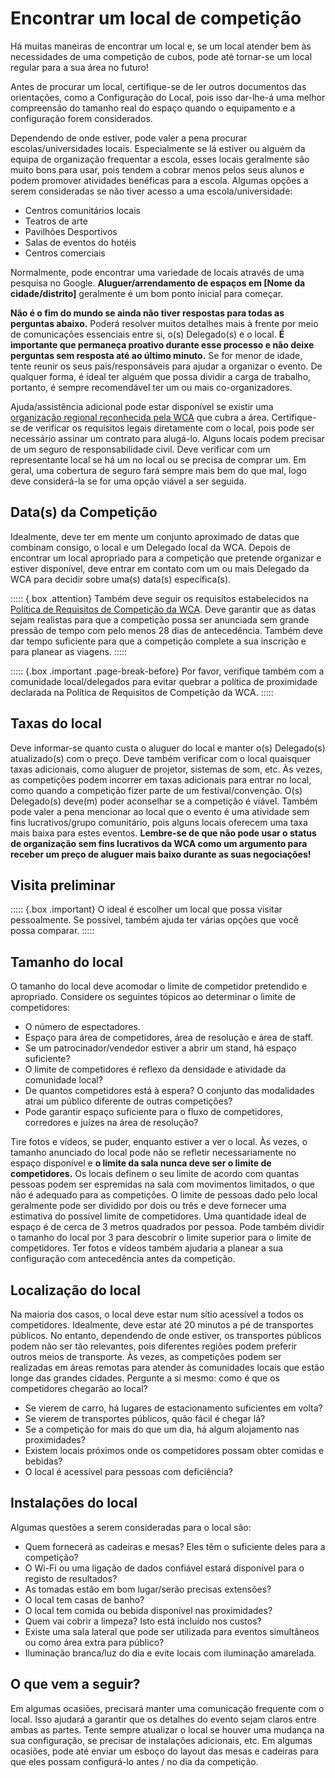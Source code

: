 # Encontrar um local de competição

Há muitas maneiras de encontrar um local e, se um local atender bem às necessidades de uma competição de cubos, pode até tornar-se um local regular para a sua área no futuro!

Antes de procurar um local, certifique-se de ler outros documentos das orientações, como a Configuração do Local, pois isso dar-lhe-á uma melhor compreensão do tamanho real do espaço quando o equipamento e a configuração forem considerados.

Dependendo de onde estiver, pode valer a pena procurar escolas/universidades locais. Especialmente se lá estiver ou alguém da equipa de organização frequentar a escola, esses locais geralmente são muito bons para usar, pois tendem a cobrar menos pelos seus alunos e podem promover atividades benéficas para a escola.
Algumas opções a serem consideradas se não tiver acesso a uma escola/universidade:

- Centros comunitários locais
- Teatros de arte
- Pavilhões Desportivos
- Salas de eventos do hotéis
- Centros comerciais

Normalmente, pode encontrar uma variedade de locais através de uma pesquisa no Google. **Aluguer/arrendamento de espaços em [Nome da cidade/distrito]** geralmente é um bom ponto inicial para começar.

**Não é o fim do mundo se ainda não tiver respostas para todas as perguntas abaixo.** Poderá resolver muitos detalhes mais à frente por meio de comunicações essenciais entre si, o(s) Delegado(s) e o local. **É importante que permaneça proativo durante esse processo e não deixe perguntas sem resposta até ao último minuto.** Se for menor de idade, tente reunir os seus pais/responsáveis ​​para ajudar a organizar o evento. De qualquer forma, é ideal ter alguém que possa dividir a carga de trabalho, portanto, é sempre recomendável ter um ou mais co-organizadores.

Ajuda/assistência adicional pode estar disponível se existir uma [organização regional reconhecida pela WCA](https://www.worldcubeassociation.org/organizations) que cubra a área. Certifique-se de verificar os requisitos legais diretamente com o local, pois pode ser necessário assinar um contrato para alugá-lo. Alguns locais podem precisar de um seguro de responsabilidade civil. Deve verificar com um representante local se há um no local ou se precisa de comprar um. Em geral, uma cobertura de seguro fará sempre mais bem do que mal, logo deve considerá-la se for uma opção viável a ser seguida.

## Data(s) da Competição

Idealmente, deve ter em mente um conjunto aproximado de datas que combinam consigo, o local e um Delegado local da WCA. Depois de encontrar um local apropriado para a competição que pretende organizar e estiver disponível, deve entrar em contato com um ou mais Delegado da WCA para decidir sobre uma(s) data(s) específica(s).

::::: {.box .attention}
Também deve seguir os requisitos estabelecidos na [Política de Requisitos de Competição da WCA](https://www.worldcubeassociation.org/documents/policies/external/Competition%20Requirements.pdf). Deve garantir que as datas sejam realistas para que a competição possa ser anunciada sem grande pressão de tempo com pelo menos 28 dias de antecedência. Também deve dar tempo suficiente para que a competição complete a sua inscrição e para planear as viagens.
:::::

::::: {.box .important .page-break-before}
Por favor, verifique também com a comunidade local/delegados para evitar quebrar a política de proximidade declarada na Política de Requisitos de Competição da WCA.
:::::

## Taxas do local

Deve informar-se quanto custa o aluguer do local e manter o(s) Delegado(s) atualizado(s) com o preço. Deve também verificar com o local quaisquer taxas adicionais, como aluguer de projetor, sistemas de som, etc. Às vezes, as competições podem incorrer em taxas adicionais para entrar no local, como quando a competição fizer parte de um festival/convenção. O(s) Delegado(s) deve(m) poder aconselhar se a competição é viável. Também pode valer a pena mencionar ao local que o evento é uma atividade sem fins lucrativos/grupo comunitário, pois alguns locais oferecem uma taxa mais baixa para estes eventos. **Lembre-se de que não pode usar o status de organização sem fins lucrativos da WCA como um argumento para receber um preço de aluguer mais baixo durante as suas negociações!**

## Visita preliminar

::::: {.box .important}
O ideal é escolher um local que possa visitar pessoalmente. Se possível, também ajuda ter várias opções que você possa comparar.
:::::

## Tamanho do local

O tamanho do local deve acomodar o limite de competidor pretendido e apropriado.
Considere os seguintes tópicos ao determinar o limite de competidores:

- O número de espectadores.
- Espaço para área de competidores, área de resolução e área de staff.
- Se um patrocinador/vendedor estiver a abrir um stand, há espaço suficiente?
- O limite de competidores é reflexo da densidade e atividade da comunidade local?
- De quantos competidores está à espera? O conjunto das modalidades atrai um público diferente de outras competições?
- Pode garantir espaço suficiente para o fluxo de competidores, corredores e juízes na área de resolução?

Tire fotos e vídeos, se puder, enquanto estiver a ver o local. Às vezes, o tamanho anunciado do local pode não se refletir necessariamente no espaço disponível e **o limite da sala nunca deve ser o limite de competidores.** Os locais definem o seu limite de acordo com quantas pessoas podem ser espremidas na sala com movimentos limitados, o que não é adequado para as competições. O limite de pessoas dado pelo local geralmente pode ser dividido por dois ou três e deve fornecer uma estimativa do possível limite de competidores. Uma quantidade ideal de espaço é de cerca de 3 metros quadrados por pessoa. Pode também dividir o tamanho do local por 3 para descobrir o limite superior para o limite de competidores. Ter fotos e vídeos também ajudaria a planear a sua configuração com antecedência antes da competição.

## Localização do local

Na maioria dos casos, o local deve estar num sítio acessível a todos os competidores. Idealmente, deve estar até 20 minutos a pé de transportes públicos. No entanto, dependendo de onde estiver, os transportes públicos podem não ser tão relevantes, pois diferentes regiões podem preferir outros meios de transporte. Às vezes, as competições podem ser realizadas em áreas remotas para atender às comunidades locais que estão longe das grandes cidades.
Pergunte a si mesmo: como é que os competidores chegarão ao local?

- Se vierem de carro, há lugares de estacionamento suficientes em volta?
- Se vierem de transportes públicos, quão fácil é chegar lá?
- Se a competição for mais do que um dia, há algum alojamento nas proximidades?
- Existem locais próximos onde os competidores possam obter comidas e bebidas?
- O local é acessível para pessoas com deficiência?

## Instalações do local

Algumas questões a serem consideradas para o local são:

- Quem fornecerá as cadeiras e mesas? Eles têm o suficiente deles para a competição?
- O Wi-Fi ou uma ligação de dados confiável estará disponível para o registo de resultados?
- As tomadas estão em bom lugar/serão precisas extensões?
- O local tem casas de banho?
- O local tem comida ou bebida disponível nas proximidades?
- Quem vai cobrir a limpeza? Isto está incluído nos custos?
- Existe uma sala lateral que pode ser utilizada para eventos simultâneos ou como área extra para público?
- Iluminação branca/luz do dia e evite locais com iluminação amarelada.

## O que vem a seguir?

Em algumas ocasiões, precisará manter uma comunicação frequente com o local. Isso ajudará a garantir que os detalhes do evento sejam claros entre ambas as partes. Tente sempre atualizar o local se houver uma mudança na sua configuração, se precisar de instalações adicionais, etc. Em algumas ocasiões, pode até enviar um esboço do layout das mesas e cadeiras para que eles possam configurá-lo antes / no dia da competição.

